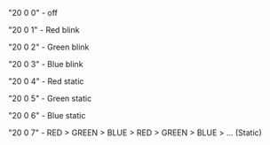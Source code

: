 "20 0 0" - off

"20 0 1" - Red blink

"20 0 2" - Green blink

"20 0 3" - Blue blink

"20 0 4" - Red static

"20 0 5" - Green static

"20 0 6" - Blue static

"20 0 7" - RED > GREEN > BLUE > RED > GREEN > BLUE > ... (Static)
